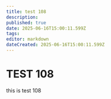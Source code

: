 ```yaml
---
title: test 108
description: 
published: true
date: 2025-06-16T15:00:11.599Z
tags: 
editor: markdown
dateCreated: 2025-06-16T15:00:11.599Z
---
```


# TEST 108
this is test 108
